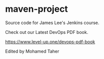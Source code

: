 # maven-project
Source code for James Lee's Jenkins course.

Check out our Latest DevOps PDF book.

https://www.level-up.one/devops-pdf-book

Edited by Mohamed Taher
